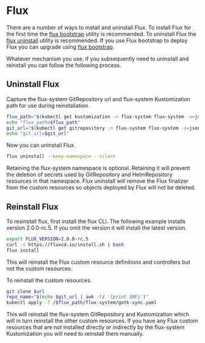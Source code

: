 
# Flux

There are a number of ways to install and uninstall Flux. To install Flux for the first time the [flux bootstrap](https://fluxcd.io/flux/cmd/flux_bootstrap/) utility is recommended. To uninstall Flux the [flux uninstall](https://fluxcd.io/flux/cmd/flux_uninstall/) utility is recommended. If you use Flux bootstrap to deploy Flux you can upgrade using [flux bootstrap](https://fluxcd.io/flux/installation/#bootstrap-upgrade).

Whatever mechanism you use, if you subsequently need to uninstall and reinstall you can follow the following process.

## Uninstall Flux

Capture the flux-system GitRepository url and flux-system Kustomization path for use during reinstallation.

```bash
flux_path="$(kubectl get kustomization -n flux-system flux-system -o=jsonpath='{@.spec.path}')"
echo "flux_path=$flux_path"
git_url="$(kubectl get gitrepository -n flux-system flux-system -o=jsonpath='{@.spec.url}')"
echo "git_url=$git_url"
```

Now you can uninstall Flux.

```bash
flux uninstall --keep-namespace --silent
```

Retaining the flux-system namespace is optional. Retaining it will prevent the deletion of secrets used by GitRepository and HelmRepository resources in that namespace. Flux uninstall will remove the Flux finalizer from the custom resources so objects deployed by Flux will not be deleted.

## Reinstall Flux

To resinstall flux, first install the flux CLI. The following example installs version 2.0.0-rc.5. If you omit the version it will install the latest version.

```bash
export FLUX_VERSION=2.0.0-rc.5
curl -s https://fluxcd.io/install.sh | bash
flux install
```

This will reinstall the Flux custom resource definitions and controllers but not the custom resources.

To reinstall the custom resources.
  
```bash
git clone $url
repo_name="$(echo $git_url | awk -F/ '{print $NF}')"
kubectl apply -f /$flux_path/flux-system/gotk-sync.yaml
```

This will reinstall the flux-system GitRepository and Kustomization which will in turn reinstall the other custom resources. If you have any Flux custom resources that are not installed directly or indirectly by the flux-system Kustomization you will need to reinstall them manually.
